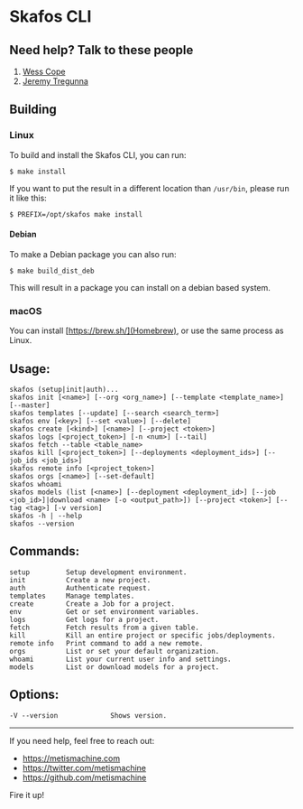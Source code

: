# Skafos CLI

## Need help? Talk to these people

1. [Wess Cope](mailto:wess@metismachine.com)
2. [Jeremy Tregunna](mailto:jeremy@metismachine.com)

## Building

### Linux

To build and install the Skafos CLI, you can run:

```
$ make install
```

If you want to put the result in a different location than `/usr/bin`, please
run it like this:

```
$ PREFIX=/opt/skafos make install
```

#### Debian

To make a Debian package you can also run:

```
$ make build_dist_deb
```

This will result in a package you can install on a debian based system.

### macOS

You can install [https://brew.sh/](Homebrew), or use the same process as Linux.

## Usage:
    skafos (setup|init|auth)...
    skafos init [<name>] [--org <org_name>] [--template <template_name>] [--master]
    skafos templates [--update] [--search <search_term>]
    skafos env [<key>] [--set <value>] [--delete]
    skafos create [<kind>] [<name>] [--project <token>]
    skafos logs [<project_token>] [-n <num>] [--tail]
    skafos fetch --table <table_name>
    skafos kill [<project_token>] [--deployments <deployment_ids>] [--job_ids <job_ids>]
    skafos remote info [<project_token>]
    skafos orgs [<name>] [--set-default]
    skafos whoami
    skafos models (list [<name>] [--deployment <deployment_id>] [--job <job_id>]|download <name> [-o <output_path>]) [--project <token>] [--tag <tag>] [-v version]
    skafos -h | --help
    skafos --version
## Commands:
    setup         Setup development environment.
    init          Create a new project.
    auth          Authenticate request.
    templates     Manage templates.
    create        Create a Job for a project.
    env           Get or set environment variables.
    logs          Get logs for a project.
    fetch         Fetch results from a given table.
    kill          Kill an entire project or specific jobs/deployments.
    remote info   Print command to add a new remote. 
    orgs          List or set your default organization.
    whoami        List your current user info and settings.
    models        List or download models for a project.
## Options:
    -V --version             Shows version.

---

If you need help, feel free to reach out:
- https://metismachine.com
- https://twitter.com/metismachine
- https://github.com/metismachine

Fire it up!
